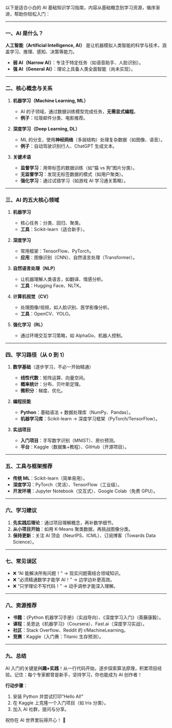 <!-- @format -->

以下是适合小白的 AI 基础知识学习指南，内容从基础概念到学习资源，循序渐进，帮助你轻松入门：

---

### **一、AI 是什么？**

**人工智能（Artificial Intelligence, AI）** 是让机器模拟人类智能的科学与技术，涵盖学习、推理、感知、决策等能力。

- **弱 AI（Narrow AI）**：专注于特定任务（如语音助手、人脸识别）。
- **强 AI（General AI）**：理论上具备人类全面智能（尚未实现）。

---

### **二、核心概念与关系**

1. **机器学习（Machine Learning, ML）**

   - AI 的子领域，通过数据训练模型完成任务，**无需显式编程**。
   - **例子**：垃圾邮件分类、电影推荐。

2. **深度学习（Deep Learning, DL）**

   - ML 的分支，使用**神经网络**（多层结构）处理复杂数据（如图像、语音）。
   - **例子**：自动驾驶识别行人、ChatGPT 生成文本。

3. **关键术语**
   - **监督学习**：用带标签的数据训练（如“猫 vs 狗”图片分类）。
   - **无监督学习**：发现无标签数据的模式（如用户聚类）。
   - **强化学习**：通过试错学习（如游戏 AI 学习通关策略）。

---

### **三、AI 的五大核心领域**

1. **机器学习**

   - 核心任务：分类、回归、聚类。
   - **工具**：Scikit-learn（适合新手）。

2. **深度学习**

   - 常用框架：TensorFlow、PyTorch。
   - **应用**：图像识别（CNN）、自然语言处理（Transformer）。

3. **自然语言处理（NLP）**

   - 让机器理解人类语言，如翻译、情感分析。
   - **工具**：Hugging Face、NLTK。

4. **计算机视觉（CV）**

   - 处理图像/视频，如人脸识别、医学影像分析。
   - **工具**：OpenCV、YOLO。

5. **强化学习（RL）**
   - 通过环境交互学习策略，如 AlphaGo、机器人控制。

---

### **四、学习路径（从 0 到 1）**

1. **数学基础**（逐步学习，不必一开始精通）

   - **线性代数**：矩阵运算、向量空间。
   - **概率统计**：分布、贝叶斯定理。
   - **微积分**：梯度、优化。

2. **编程技能**

   - **Python**：基础语法 + 数据处理库（NumPy、Pandas）。
   - **机器学习库**：Scikit-learn → 深度学习框架（PyTorch/TensorFlow）。

3. **实战项目**
   - **入门项目**：手写数字识别（MNIST）、房价预测。
   - **平台**：Kaggle（数据集+教程）、GitHub（开源项目）。

---

### **五、工具与框架推荐**

- **传统 ML**：Scikit-learn（简单易用）。
- **深度学习**：PyTorch（灵活）、TensorFlow（工业级）。
- **开发环境**：Jupyter Notebook（交互式）、Google Colab（免费 GPU）。

---

### **六、学习建议**

1. **先实践后理论**：通过项目理解概念，再补数学细节。
2. **从小项目开始**：如用 K-Means 聚类数据，再挑战图像分类。
3. **保持更新**：关注 AI 顶会（NeurIPS、ICML）、订阅博客（Towards Data Science）。

---

### **七、常见误区**

- ❌ “AI 能解决所有问题！” → 现实问题需结合领域知识。
- ❌ “必须精通数学才能学 AI！” → 边学边补更高效。
- ❌ “只学理论不写代码！” → 动手调参才能深入理解。

---

### **八、资源推荐**

- **书籍**：《Python 机器学习手册》（实战导向）、《深度学习入门》（斋藤康毅）。
- **课程**：吴恩达《机器学习》（Coursera）、Fast.ai（深度学习实战）。
- **社区**：Stack Overflow、Reddit 的 r/MachineLearning。
- **竞赛**：Kaggle（入门赛：Titanic 生存预测）。

---

### **九、总结**

AI 入门的关键是**兴趣+实践**！从一行代码开始，逐步探索算法原理，积累项目经验。记住：每个专家都曾是新手，坚持学习，你也能成为 AI 创作者！

**行动步骤**：

1. 安装 Python 并尝试打印“Hello AI!”
2. 在 Kaggle 上克隆一个入门项目（如 Iris 分类）。
3. 加入 AI 社群，提问与分享。

祝你在 AI 世界里玩得开心！ 🚀
